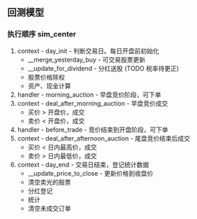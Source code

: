 ## 回测模型
### 执行顺序 sim_center
1. context - day_init - 判断交易日。每日开盘前初始化
    - __merge_yesterday_buy - 可交易股票更新
    - __update_for_dividend - 分红送股 (TODO 税率待更正)
    - 股票价格除权
    - 资产、现金计算
2. handler - morning_auction - 早盘竞价阶段，可下单
3. context - deal_after_morning_auction - 早盘竞价成交
    - 买价 > 开盘价，成交
    - 卖价 < 开盘价，成交
4. handler - before_trade - 竞价结束到开盘阶段，可下单
5. context - deal_after_afternoon_auction - 尾盘竞价结束后成交
    - 买价 < 日内最高价，成交
    - 卖价 > 日内最低价，成交
6. context - day_end - 交易日结束，登记统计数据
    - __update_price_to_close - 更新价格到收盘价
    - 清空卖光的股票
    - 分红登记
    - 统计
    - 清空未成交订单